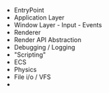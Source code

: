 - EntryPoint
- Application Layer
- Window Layer - Input - Events
- Renderer
- Render API Abstraction
- Debugging / Logging
- "Scripting"
- ECS
- Physics
- File i/o / VFS
- 